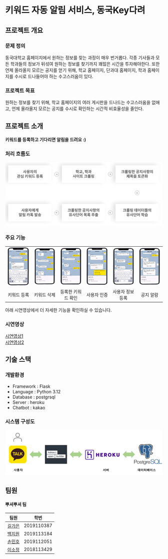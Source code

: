 # 키워드 자동 알림 서비스, 동국Key다려

## 프로젝트 개요

### 문제 정의

동국대학교 홈페이지에서 원하는 정보를 찾는 과정이 매우 번거롭다. 각종 기사들과 모든 학과들의 정보가 뒤섞여 원하는 정보를 찾기까지 꽤많은 시간을 투자해야한다. 또한 언제 올라올지 모르는 공지를 얻기 위해, 학교 홈페이지, 단과대 홈페이지, 학과 홈페이지를 수시로 드나들어야 하는 수고스러움이 있다.

### 프로젝트 목표

원하는 정보를 찾기 위해, 학교 홈페이지의 여러 게시판을 드나드는 수고스러움을 없애고, 언제 올라올지 모르는 공지를 수시로 확인하는 시간적 비효율성을 줄인다.

## 프로젝트 소개

#### 키워드를 등록하고 기다리면 알림을 드려요 :)

### 처리 흐름도

![처리흐름도](./img/처리흐름도.PNG)

### 주요 기능

|                                              |                                              |                                                    |                                        |                                                  |                                            |
| :------------------------------------------: | :------------------------------------------: | :------------------------------------------------: | :------------------------------------: | :----------------------------------------------: | :----------------------------------------: |
| <img src="./img/키워드등록.PNG" width="300"> | <img src="./img/키워드삭제.PNG" width="300"> | <img src="./img/등록한키워드확인.PNG" width="300"> | <img src="./img/인증.PNG" width="300"> | <img src="./img/사용자정보등록.PNG" width="300"> | <img src="./img/공지알람.PNG" width="300"> |
|                 키워드 등록                  |                 키워드 삭제                  |                 등록한 키워드 확인                 |              사용자 인증               |                 사용자 정보 등록                 |                 공지 알람                  |

아래 시연영상에서 더 자세한 기능을 확인하실 수 있습니다.

### 시연영상

[시연영상1](https://youtu.be/qFQY1amIqKU)<br>
[시연영상2](https://youtu.be/L9I33gFD4GA)

## 기술 스택

### 개발환경

- Framework : Flask
- Language : Python 3.12
- Database : postgrsql
- Server : heroku
- Chatbot : kakao

### 시스템 구성도

![시스템구성도](./img/시스템구성도.PNG)

## 팀원

#### 뿌셔뿌셔 팀

|                  팀원                  |    학번    |
| :------------------------------------: | :--------: |
| [길가은](https://github.com/rlfrkdms1) | 2019110387 |
| [백지원](https://github.com/wonny7447) | 2019113184 |
|  [손민호](https://github.com/Hoyasdf)  | 2019112051 |
| [이소정](https://github.com/SJLEE316)  | 2018113429 |

